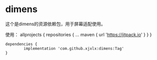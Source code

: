 # dimens

这个是dimens的资源依赖包，用于屏幕适配使用。


使用：
	     allprojects {
		repositories {
			...
			maven { url 'https://jitpack.io' }
		}
	}
  
  	dependencies {
	        implementation 'com.github.xjxlx:dimens:Tag'
	}

